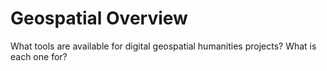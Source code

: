 # Geospatial Overview
What tools are available for digital geospatial humanities projects? What is each one for? 
